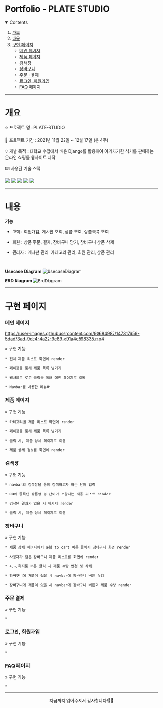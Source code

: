# Portfolio - PLATE STUDIO

<details open="open">
  <summary>Contents</summary>
  <ol>
    <li>
      <a href="#개요">개요</a>
    </li>
    <li>
      <a href="#내용">내용</a>
    </li>
    <li><a href="#구현-페이지">구현 페이지</a>
      <ul>
        <li><a href="#main">메인 페이지</a></li>
        <li><a href="#item">제품 페이지</a></li>
        <li><a href="#search">검색창</a></li>
        <li><a href="#cart">장바구니</a></li>
        <li><a href="#order">주문 · 결제</a></li>
        <li><a href="#sign">로그인, 회원가입</a></li>
        <li><a href="#faq">FAQ 페이지</a></li>
      </ul>
    </li>
  </ol>
</details>

---

# 개요
⭐ 프로젝트 명 : PLATE-STUDIO<br><br>
🚩 프로젝트 기간 : 2021년 11월 22일 ~ 12월 17일 (총 4주)<br><br>
💡 개발 목적 : 대학교 수업에서 배운 Django를 활용하여 아기자기한 식기를 판매하는 온라인 쇼핑몰 웹사이트 제작<br><br>
⌨️ 사용된 기술 스택<br><br>
<img src="https://img.shields.io/badge/Django-092E20?style=for-the-badge&logo=django&logoColor=white">
<img src="https://img.shields.io/badge/JavaScript-F7DF1E?style=for-the-badge&logo=javascript&logoColor=white">
<img src="https://img.shields.io/badge/HTML-E34F26?style=for-the-badge&logo=html&logoColor=white">
<img src="https://img.shields.io/badge/CSS-1572B6?style=for-the-badge&logo=css&logoColor=white">
<img src="https://img.shields.io/badge/Python-3776AB?style=for-the-badge&logo=python&logoColor=white">

---

# 내용
**기능**
* 고객 : 회원가입, 게시판 조회, 상품 조회, 상품목록 조회<br>

* 회원 : 상품 주문, 결제, 장바구니 담기, 장바구니 상품 삭제<br>

* 관리자 : 게시판 관리, 카테고리 관리, 회원 관리, 상품 관리<br>

<br>

**Usecase Diagram**
![UsecaseDiagram](https://user-images.githubusercontent.com/90684987/147316228-5226ec19-c8dc-4fdd-a324-078b71379c4c.png)

**ERD Diagram**
![ErdDiagram](https://user-images.githubusercontent.com/90684987/147316171-b88db8e9-017f-4fde-8135-3a1a144b310c.png)

---

# 구현 페이지

<h3 id = "main">메인 페이지</h3>

https://user-images.githubusercontent.com/90684987/147317659-5dad73ad-9de4-4a22-9c89-e91a4e598335.mp4

» 구현 기능<br>

    * 전체 제품 리스트 화면에 render
    
    * 페이징을 통해 제품 목록 넘기기
    
    * 웹사이트 로고 클릭을 통해 메인 페이지로 이동
    
    * Navbar를 사용한 메뉴바

<h3 id = "item">제품 페이지</h3>

» 구현 기능<br>

    * 카테고리별 제품 리스트 화면에 render
    
    * 페이징을 통해 제품 목록 넘기기
    
    * 클릭 시, 제품 상세 페이지로 이동
    
    * 제품 상세 정보를 화면에 render
    
<h3 id = "search">검색창</h3>

» 구현 기능<br>

    * navbar의 검색창을 통해 검색하고자 하는 단어 입력
    
    * DB에 등록된 상품명 중 단어가 포함되는 제품 리스트 render
    
    * 검색된 결과가 없을 시 메시지 render
    
    * 클릭 시, 제품 상세 페이지로 이동
    
<h3 id = "cart">장바구니</h3>

» 구현 기능<br>

    * 제품 상세 페이지에서 add to cart 버튼 클릭시 장바구니 화면 render
    
    * 사용자가 담은 장바구니 제품 리스트를 화면에 render
    
    * +,-,휴지통 버튼 클릭 시 제품 수량 변경 및 삭제
    
    * 장바구니에 제품이 없을 시 navbar에 장바구니 버튼 숨김
    
    * 장바구니에 제품이 있을 시 navbar에 장바구니 버튼과 제품 수량 render
    
<h3 id = "order">주문 결제</h3>

» 구현 기능<br>

    * 
    
<h3 id = "sign">로그인, 회원가입</h3>

» 구현 기능<br>

    * 

<h3 id = "faq">FAQ 페이지</h3>

» 구현 기능<br>

    * 

---

<p align = "center">
지금까지 읽어주셔서 감사합니다!🙇‍♀️
</p>
